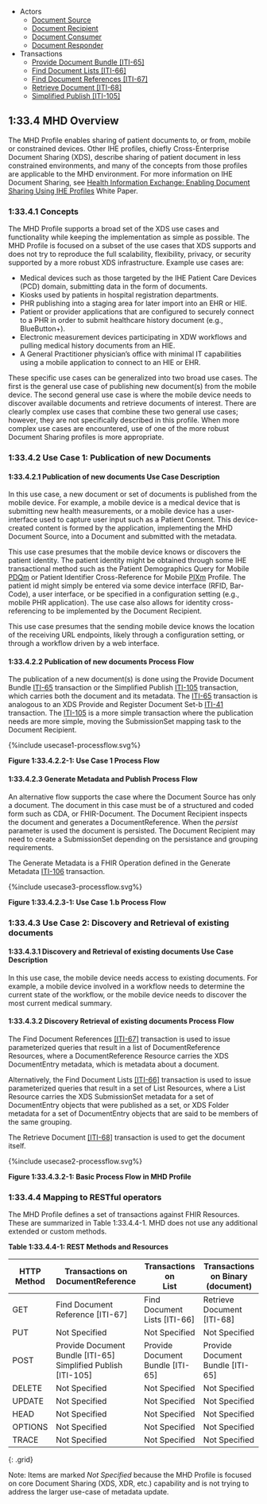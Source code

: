 
- Actors
  - [Document Source](1331_actors_and_transactions.html#133111-document-source)
  - [Document Recipient](1331_actors_and_transactions.html#133113-document-recipient)
  - [Document Consumer](1331_actors_and_transactions.html#133112-document-consumer)
  - [Document Responder](1331_actors_and_transactions.html#133114-document-responder)
- Transactions
  - [Provide Document Bundle \[ITI-65\]](ITI-65.html)
  - [Find Document Lists \[ITI-66\]](ITI-66.html)
  - [Find Document References \[ITI-67\]](ITI-67.html)
  - [Retrieve Document \[ITI-68\]](ITI-68.html)
  - [Simplified Publish \[ITI-105\]](ITI-105.html)

## 1:33.4 MHD Overview
The MHD Profile enables sharing of patient documents to, or from, mobile or constrained devices. Other IHE profiles, chiefly Cross-Enterprise Document Sharing (XDS), describe sharing of patient document in less constrained environments, and many of the concepts from those profiles are applicable to the MHD environment. For more information on IHE Document Sharing, see [Health Information Exchange: Enabling Document Sharing Using IHE Profiles](https://profiles.ihe.net/ITI/HIE-Whitepaper/index.html) White Paper.

### 1:33.4.1 Concepts
The MHD Profile supports a broad set of the XDS use cases and functionality while keeping the implementation as simple as possible. The MHD Profile is focused on a subset of the use cases that XDS supports and does not try to reproduce the full scalability, flexibility, privacy, or security supported by a more robust XDS infrastructure. Example use cases are:

* Medical devices such as those targeted by the IHE Patient Care Devices (PCD) domain, submitting data in the form of documents.
* Kiosks used by patients in hospital registration departments.
* PHR publishing into a staging area for later import into an EHR or HIE.
* Patient or provider applications that are configured to securely connect to a PHR in order to submit healthcare history document (e.g., BlueButton+).
* Electronic measurement devices participating in XDW workflows and pulling medical history documents from an HIE.
* A General Practitioner physician’s office with minimal IT capabilities using a mobile application to connect to an HIE or EHR.

These specific use cases can be generalized into two broad use cases. The first is the general use case of publishing new document(s) from the mobile device. The second general use case is where the mobile device needs to discover available documents and retrieve documents of interest. There are clearly complex use cases that combine these two general use cases; however, they are not specifically described in this profile. When more complex use cases are encountered, use of one of the more robust Document Sharing profiles is more appropriate. 

### 1:33.4.2 Use Case 1: Publication of new Documents

#### 1:33.4.2.1 Publication of new documents Use Case Description
In this use case, a new document or set of documents is published from the mobile device. For example, a mobile device is a medical device that is submitting new health measurements, or a mobile device has a user-interface used to capture user input such as a Patient Consent. This device-created content is formed by the application, implementing the MHD Document Source, into a Document and submitted with the metadata.

This use case presumes that the mobile device knows or discovers the patient identity. The patient identity might be obtained through some IHE transactional method such as the Patient Demographics Query for Mobile [PDQm](https://profiles.ihe.net/ITI/TF/Volume1/ch-38.html) or Patient Identifier Cross-Reference for Mobile [PIXm](https://profiles.ihe.net/ITI/TF/Volume1/ch-41.html) Profile. The patient id might simply be entered via some device interface (RFID, Bar-Code), a user interface, or be specified in a configuration setting (e.g., mobile PHR application). The use case also allows for identity cross-referencing to be implemented by the Document Recipient. 

This use case presumes that the sending mobile device knows the location of the receiving URL endpoints, likely through a configuration setting, or through a workflow driven by a web interface.

#### 1:33.4.2.2 Publication of new documents Process Flow
The publication of a new document(s) is done using the Provide Document Bundle [ITI-65](ITI-65.html) transaction or the Simplified Publish [ITI-105](ITI-105.html) transaction, which carries both the document and its metadata. The [ITI-65](ITI-65.html) transaction is analogous to an XDS Provide and Register Document Set-b [ITI-41](https://profiles.ihe.net/ITI/TF/Volume2/ITI-41.html) transaction. The [ITI-105](ITI-105.html) is a more simple transaction where the publication needs are more simple, moving the SubmissionSet mapping task to the Document Recipient.

<div>
{%include usecase1-processflow.svg%}
</div>

<div style="clear: left"/>

**Figure 1:33.4.2.2-1: Use Case 1 Process Flow**

#### 1:33.4.2.3 Generate Metadata and Publish Process Flow
An alternative flow supports the case where the Document Source has only a document. The document in this case must be of a structured and coded form such as CDA, or FHIR-Document. The Document Recipient inspects the document and generates a DocumentReference. When the *persist* parameter is used the document is persisted. The Document Recipient may need to create a SubmissionSet depending on the persistance and grouping requirements. 

The Generate Metadata is a FHIR Operation defined in the Generate Metadata [ITI-106](ITI-106.html) transaction. 

<div>
{%include usecase3-processflow.svg%}
</div>

<div style="clear: left"/>

**Figure 1:33.4.2.3-1: Use Case 1.b Process Flow**

### 1:33.4.3 Use Case 2: Discovery and Retrieval of existing documents

#### 1:33.4.3.1 Discovery and Retrieval of existing documents Use Case Description
In this use case, the mobile device needs access to existing documents. For example, a mobile device involved in a workflow needs to determine the current state of the workflow, or the mobile device needs to discover the most current medical summary. 

#### 1:33.4.3.2 Discovery Retrieval of existing documents Process Flow
The Find Document References [\[ITI-67\]](ITI-67.html) transaction is used to issue parameterized queries that result in a list of DocumentReference Resources, where a DocumentReference Resource carries the XDS DocumentEntry metadata, which is metadata about a document.

Alternatively, the Find Document Lists [\[ITI-66\]](ITI-66.html) transaction is used to issue parameterized queries that result in a set of List Resources, where a List Resource carries the XDS SubmissionSet metadata for a set of DocumentEntry objects that were published as a set, or XDS Folder metadata for a set of DocumentEntry objects that are said to be members of the same grouping.

The Retrieve Document [\[ITI-68\]](ITI-68.html) transaction is used to get the document itself.

<div>
{%include usecase2-processflow.svg%}
</div>
<div style="clear: left"/>

**Figure 1:33.4.3.2-1: Basic Process Flow in MHD Profile**

### 1:33.4.4 Mapping to RESTful operators
The MHD Profile defines a set of transactions against FHIR Resources. These are summarized in Table 1:33.4.4-1. MHD does not use any additional extended or custom methods.

**Table 1:33.4.4-1: REST Methods and Resources**

| HTTP<br/>Method | Transactions on <br/> DocumentReference | Transactions on <br/> List | Transactions on Binary <br/> (document) |
|--------|----------------------------------|------------------------------|----------------------------|
| GET    | Find Document Reference [ITI-67] | Find Document Lists [ITI-66] | Retrieve Document [ITI-68] |
| PUT    | Not Specified                    | Not Specified                | Not Specified              |
| POST   | Provide Document Bundle [ITI-65]<br/>Simplified Publish [ITI-105] | Provide Document Bundle [ITI-65] | Provide Document Bundle [ITI-65] |
| DELETE | Not Specified                    | Not Specified                | Not Specified              |
| UPDATE | Not Specified                    | Not Specified                | Not Specified              |
| HEAD   | Not Specified                    | Not Specified                | Not Specified              |
| OPTIONS| Not Specified                    | Not Specified                | Not Specified              |
| TRACE  | Not Specified                    | Not Specified                | Not Specified              |
{: .grid}

Note: Items are marked *Not Specified* because the MHD Profile is focused on core Document Sharing (XDS, XDR, etc.) capability and is not trying to address the larger use-case of metadata update.
